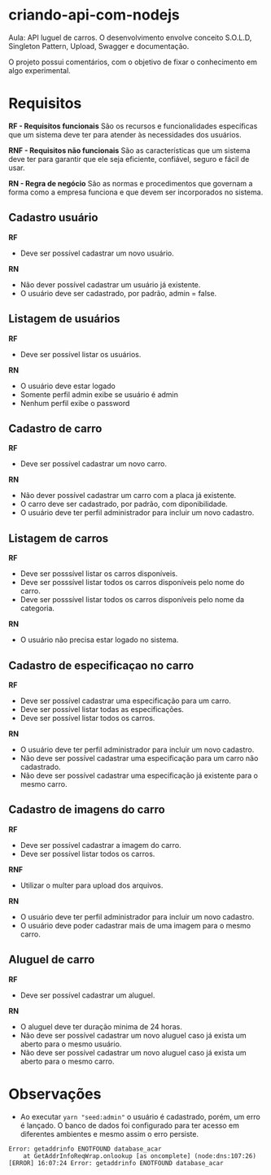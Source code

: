 # criando-api-com-nodejs
Aula: API luguel de carros. O desenvolvimento envolve conceito S.O.L.D, Singleton Pattern, Upload, Swagger e documentação.

O projeto possui comentários, com o objetivo de fixar o conhecimento em algo experimental.

# Requisitos

**RF - Requisitos funcionais**
São os recursos e funcionalidades específicas que um sistema deve ter para atender às necessidades dos usuários.

**RNF - Requisitos não funcionais**
São as características que um sistema deve ter para garantir que ele seja eficiente, confiável, seguro e fácil de usar.

**RN - Regra de negócio**
São as normas e procedimentos que governam a forma como a empresa funciona e que devem ser incorporados no sistema.

## Cadastro usuário

**RF**

- Deve ser possível cadastrar um novo usuário.

**RN**

- Não dever possível cadastrar um usuário já existente.
- O usuário deve ser cadastrado, por padrão, admin = false.

## Listagem de usuários

**RF**

- Deve ser possível listar os usuários.

**RN**

- O usuário deve estar logado
- Somente perfil admin exibe se usuário é admin
- Nenhum perfil exibe o password

## Cadastro de carro

**RF**

- Deve ser possível cadastrar um novo carro.

**RN**

- Não dever possível cadastrar um carro com a placa já existente.
- O carro deve ser cadastrado, por padrão, com diponibilidade.
- O usuário deve ter perfil administrador para incluir um novo cadastro.

## Listagem de carros

**RF**

- Deve ser posssível listar os carros disponíveis.
- Deve ser posssível listar todos os carros disponíveis pelo nome do carro.
- Deve ser posssível listar todos os carros disponíveis pelo nome da categoria.

**RN**

- O usuário não precisa estar logado no sistema.

## Cadastro de especificaçao no carro

**RF**

- Deve ser possível cadastrar uma especificação para um carro.
- Deve ser possível listar todas as especificações.
- Deve ser possível listar todos os carros.

**RN**

- O usuário deve ter perfil administrador para incluir um novo cadastro.
- Não deve ser possível cadastrar uma especificação para um carro não cadastrado.
- Não deve ser possível cadastrar uma especificação já existente para o mesmo carro.

## Cadastro de imagens do carro

**RF**

- Deve ser possível cadastrar a imagem do carro.
- Deve ser possível listar todos os carros.

**RNF**

- Utilizar o multer para upload dos arquivos.

**RN**

- O usuário deve ter perfil administrador para incluir um novo cadastro.
- O usuário deve poder cadastrar mais de uma imagem para o mesmo carro.

## Aluguel de carro

**RF**

- Deve ser possível cadastrar um aluguel.

**RN**

- O aluguel deve ter duração minima de 24 horas.
- Não deve ser possível cadastrar um novo aluguel caso já exista um aberto para o mesmo usuário.
- Não deve ser possível cadastrar um novo aluguel caso já exista um aberto para o mesmo carro.

# Observações

- Ao executar `yarn "seed:admin"` o usuário é cadastrado, porém, um erro é lançado. O banco de dados foi configurado para ter acesso em diferentes ambientes e mesmo assim o erro persiste.

```
Error: getaddrinfo ENOTFOUND database_acar
    at GetAddrInfoReqWrap.onlookup [as oncomplete] (node:dns:107:26)
[ERROR] 16:07:24 Error: getaddrinfo ENOTFOUND database_acar
```